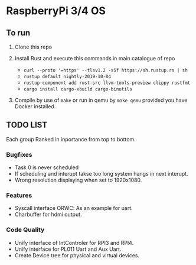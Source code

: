 # RaspberryPi 3/4 OS
## To run
1) Clone this repo
2) Install Rust and execute this commands in main catalogue of repo 
    - `curl --proto '=https' --tlsv1.2 -sSf https://sh.rustup.rs | sh`
    - `rustup default nightly-2019-10-04`
    - `rustup component add rust-src llvm-tools-preview clippy rustfmt`
    - `cargo install cargo-xbuild cargo-binutils`

3) Compile by use of `make` or run in qemu by `make qemu` provided you have Docker installed.



## TODO LIST 
Each group Ranked in inportance from top to bottom.
### Bugfixes 
 - Task 0 is never scheduled
 - If scheduling and interupt takse too long system hangs in next interupt.
 - Wrong resolution displaying when set to 1920x1080.
### Features 
 - Syscall interface ORWC: As an example for uart.
 - Charbuffer for hdmi output.
### Code Quality 
 - Unify interface of IntControler for RPI3 and RPI4. 
 - Unify interface for PL011 Uart and Aux Uart.
 - Create Device tree for physical and virtual devices. 